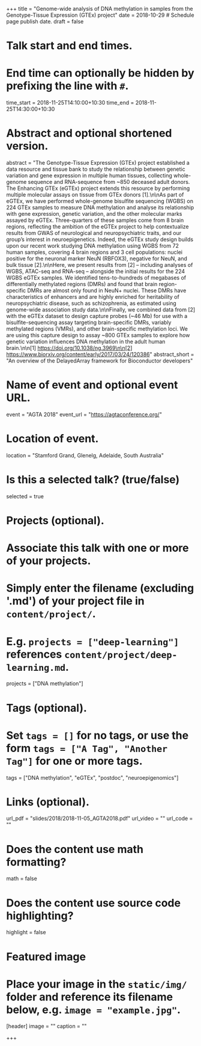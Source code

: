 +++
title = "Genome-wide analysis of DNA methylation in samples from the Genotype-Tissue Expression (GTEx) project"
date = 2018-10-29  # Schedule page publish date.
draft = false

# Talk start and end times.
#   End time can optionally be hidden by prefixing the line with `#`.
time_start = 2018-11-25T14:10:00+10:30
time_end = 2018-11-25T14:30:00+10:30

# Abstract and optional shortened version.
abstract = "The Genotype-Tissue Expression (GTEx) project established a data resource and tissue bank to study the relationship between genetic variation and gene expression in multiple human tissues, collecting whole-genome sequence and RNA-sequence from ~850 deceased adult donors. The Enhancing GTEx (eGTEx) project extends this resource by performing multiple molecular assays on tissue from GTEx donors [1].\n\nAs part of eGTEx, we have performed whole-genome bisulfite sequencing (WGBS) on 224 GTEx samples to measure DNA methylation and analyse its relationship with gene expression, genetic variation, and the other molecular marks assayed by eGTEx. Three-quarters of these samples come from 8 brain regions, reflecting the ambition of the eGTEx project to help contextualize results from GWAS of neurological and neuropsychiatric traits, and our group’s interest in neuroepigenetics. Indeed, the eGTEx study design builds upon our recent work studying DNA methylation using WGBS from 72 human samples, covering 4 brain regions and 3 cell populations: nuclei positive for the neuronal marker NeuN (RBFOX3), negative for NeuN, and bulk tissue [2].\n\nHere, we present results from [2] – including analyses of WGBS, ATAC-seq and RNA-seq – alongside the initial results for the 224 WGBS eGTEx samples. We identified tens-to-hundreds of megabases of differentially methylated regions (DMRs) and found that brain region-specific DMRs are almost only found in NeuN+ nuclei. These DMRs have characteristics of enhancers and are highly enriched for heritability of neuropsychiatric disease, such as schizophrenia, as estimated using genome-wide association study data.\n\nFinally, we combined data from [2] with the eGTEx dataset to design capture probes (~46 Mb) for use with a bisulfite-sequencing assay targeting brain-specific DMRs, variably methylated regions (VMRs), and other brain-specific methylation loci. We are using this capture design to assay ~800 GTEx samples to explore how genetic variation influences DNA methylation in the adult human brain.\n\n[1] https://doi.org/10.1038/ng.3969\n\n[2] https://www.biorxiv.org/content/early/2017/03/24/120386"
abstract_short = "An overview of the DelayedArray framework for Bioconductor developers"

# Name of event and optional event URL.
event = "AGTA 2018"
event_url = "https://agtaconference.org/"

# Location of event.
location = "Stamford Grand, Glenelg, Adelaide, South Australia"

# Is this a selected talk? (true/false)
selected = true

# Projects (optional).
#   Associate this talk with one or more of your projects.
#   Simply enter the filename (excluding '.md') of your project file in `content/project/`.
#   E.g. `projects = ["deep-learning"]` references `content/project/deep-learning.md`.
projects = ["DNA methylation"]

# Tags (optional).
#   Set `tags = []` for no tags, or use the form `tags = ["A Tag", "Another Tag"]` for one or more tags.
tags = ["DNA methylation", "eGTEx", "postdoc", "neuroepigenomics"]

# Links (optional).
url_pdf = "slides/2018/2018-11-05_AGTA2018.pdf"
url_video = ""
url_code = ""

# Does the content use math formatting?
math = false

# Does the content use source code highlighting?
highlight = false

# Featured image
# Place your image in the `static/img/` folder and reference its filename below, e.g. `image = "example.jpg"`.
[header]
image = ""
caption = ""

+++
